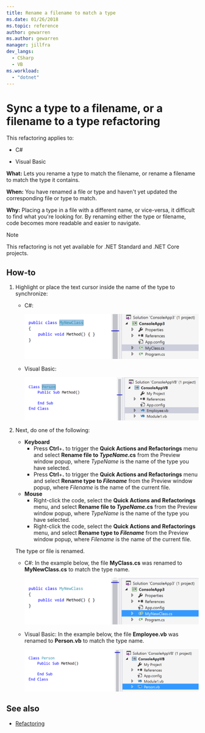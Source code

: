 ```yaml
---
title: Rename a filename to match a type
ms.date: 01/26/2018
ms.topic: reference
author: gewarren
ms.author: gewarren
manager: jillfra
dev_langs:
  - CSharp
  - VB
ms.workload:
  - "dotnet"
---
```

# Sync a type to a filename, or a filename to a type refactoring

This refactoring applies to:

- C#

- Visual Basic

**What:** Lets you rename a type to match the filename, or rename a filename to match the type it contains.

**When:** You have renamed a file or type and haven't yet updated the corresponding file or type to match.

**Why:** Placing a type in a file with a different name, or vice-versa, it difficult to find what you're looking for. By renaming either the type or filename, code becomes more readable and easier to navigate.

> [!NOTE]
> This refactoring is not yet available for .NET Standard and .NET Core projects.

## How-to

1. Highlight or place the text cursor inside the name of the type to synchronize:

   - C#:

       ![Highlighted code - C#](media/synctype-highlight-cs.png)

   - Visual Basic:

       ![Highlighted code - Visual Basic](media/synctype-highlight-vb.png)

2. Next, do one of the following:

   - **Keyboard**
      - Press **Ctrl**+**.** to trigger the **Quick Actions and Refactorings** menu and select **Rename file to *TypeName*.cs** from the Preview window popup, where *TypeName* is the name of the type you have selected.
      - Press **Ctrl**+**.** to trigger the **Quick Actions and Refactorings** menu and select **Rename type to _Filename_** from the Preview window popup, where *Filename* is the name of the current file.
   - **Mouse**
      - Right-click the code, select the **Quick Actions and Refactorings** menu, and select **Rename file to *TypeName*.cs** from the Preview window popup, where *TypeName* is the name of the type you have selected.
      - Right-click the code, select the **Quick Actions and Refactorings** menu, and select **Rename type to _Filename_** from the Preview window popup, where *Filename* is the name of the current file.

   The type or file is renamed.

   - C#: In the example below, the file **MyClass.cs** was renamed to **MyNewClass.cs** to match the type name.

       ![Inline result C#](media/synctype-result-cs.png)

   - Visual Basic: In the example below, the file **Employee.vb** was renamed to **Person.vb** to match the type name.

       ![Inline result Visual Basic](media/synctype-result-vb.png)

## See also

- [Refactoring](../refactoring-in-visual-studio.md)
